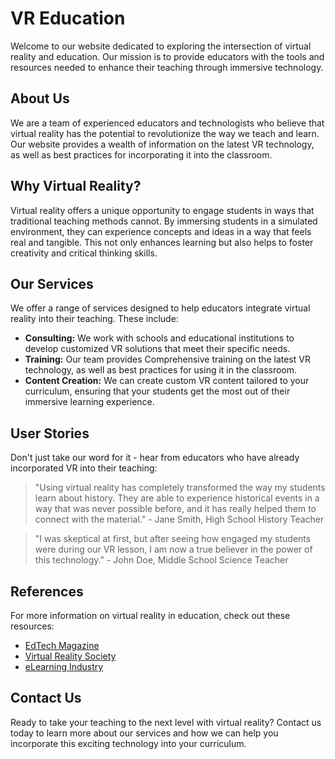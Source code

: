 <!--font:IBM Plex Sans-->

# VR Education

Welcome to our website dedicated to exploring the intersection of virtual reality and education. Our mission is to provide educators with the tools and resources needed to enhance their teaching through immersive technology.

## About Us

We are a team of experienced educators and technologists who believe that virtual reality has the potential to revolutionize the way we teach and learn. Our website provides a wealth of information on the latest VR technology, as well as best practices for incorporating it into the classroom.

## Why Virtual Reality?

Virtual reality offers a unique opportunity to engage students in ways that traditional teaching methods cannot. By immersing students in a simulated environment, they can experience concepts and ideas in a way that feels real and tangible. This not only enhances learning but also helps to foster creativity and critical thinking skills.

## Our Services

We offer a range of services designed to help educators integrate virtual reality into their teaching. These include:

-   **Consulting:** We work with schools and educational institutions to develop customized VR solutions that meet their specific needs.
-   **Training:** Our team provides Com<wbr>pre<wbr>hen<wbr>sive training on the latest VR technology, as well as best practices for using it in the classroom.
-   **Content Creation:** We can create custom VR content tailored to your curriculum, ensuring that your students get the most out of their immersive learning experience.

## User Stories

Don't just take our word for it - hear from educators who have already incorporated VR into their teaching:

> "Using virtual reality has completely transformed the way my students learn about history. They are able to experience historical events in a way that was never possible before, and it has really helped them to connect with the material." - Jane Smith, High School History Teacher

> "I was skeptical at first, but after seeing how engaged my students were during our VR lesson, I am now a true believer in the power of this technology." - John Doe, Middle School Science Teacher

## References

For more information on virtual reality in education, check out these resources:

-   [EdTech Magazine](#)
-   [Virtual Reality Society](#)
-   [eLearning Industry](#)

## Contact Us

Ready to take your teaching to the next level with virtual reality? Contact us today to learn more about our services and how we can help you incorporate this exciting technology into your curriculum.

<!--

Write me content for website with wallpaper which alt text is:

"A wallpaper with a simple illustration of a virtual reality headset, against a gradient background of two contrasting colors."

The name/title of the page should not be 1:1 copy of the alt text but rather a real content of the website which is using this wallpaper.

- Use markdown format
- Start with heading
- Heading should be short and concise
- The content should look like a real website
- The website should not be about the wallpaper, wallpaper is just a related background
- Heading should be contain work "wallpaper" or "background"
- Include real sections like references, contact, user stories, etc. use things relevant to the page purpose.
- Feel free to use structure like headings, bullets, numbering, blockquotes, paragraphs, horizontal lines, etc.
- You can use formatting like bold or _italic_
- You can include UTF-8 emojis
- Links should be only #hash anchors (and you can refer to the document itself)
- Do not include images


---


# Virtual Reality in Education: Enhancing Learning Through Immersive Technology

Welcome to our website dedicated to exploring the intersection of virtual reality and education. Our mission is to provide educators with the tools and resources needed to enhance their teaching through immersive technology.

## About Us

We are a team of experienced educators and technologists who believe that virtual reality has the potential to revolutionize the way we teach and learn. Our website provides a wealth of information on the latest VR technology, as well as best practices for incorporating it into the classroom.

## Why Virtual Reality?

Virtual reality offers a unique opportunity to engage students in ways that traditional teaching methods cannot. By immersing students in a simulated environment, they can experience concepts and ideas in a way that feels real and tangible. This not only enhances learning but also helps to foster creativity and critical thinking skills.

## Our Services

We offer a range of services designed to help educators integrate virtual reality into their teaching. These include:

- **Consulting:** We work with schools and educational institutions to develop customized VR solutions that meet their specific needs.
- **Training:** Our team provides Com<wbr>pre<wbr>hen<wbr>sive training on the latest VR technology, as well as best practices for using it in the classroom.
- **Content Creation:** We can create custom VR content tailored to your curriculum, ensuring that your students get the most out of their immersive learning experience.

## User Stories

Don't just take our word for it - hear from educators who have already incorporated VR into their teaching:

> "Using virtual reality has completely transformed the way my students learn about history. They are able to experience historical events in a way that was never possible before, and it has really helped them to connect with the material." - Jane Smith, High School History Teacher

> "I was skeptical at first, but after seeing how engaged my students were during our VR lesson, I am now a true believer in the power of this technology." - John Doe, Middle School Science Teacher

## References

For more information on virtual reality in education, check out these resources:

- [EdTech Magazine](#)
- [Virtual Reality Society](#)
- [eLearning Industry](#)

## Contact Us

Ready to take your teaching to the next level with virtual reality? Contact us today to learn more about our services and how we can help you incorporate this exciting technology into your curriculum.

-->
